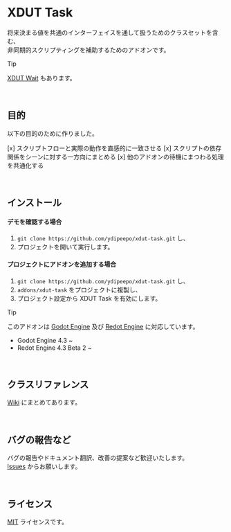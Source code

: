 <br />

# XDUT Task

将来決まる値を共通のインターフェイスを通して扱うためのクラスセットを含む、<br />
非同期的スクリプティングを補助するためのアドオンです。

> [!TIP]
> [XDUT Wait](https://github.com/ydipeepo/xdut-wait) もあります。

<br />

## 目的

以下の目的のために作りました。

[x] スクリプトフローと実際の動作を直感的に一致させる
[x] スクリプトの依存関係をシーンに対する一方向にまとめる
[x] 他のアドオンの待機にまつわる処理を共通化する

<br />

## インストール

#### デモを確認する場合

1. `git clone https://github.com/ydipeepo/xdut-task.git` し、
2. プロジェクトを開いて実行します。

#### プロジェクトにアドオンを追加する場合

1. `git clone https://github.com/ydipeepo/xdut-task.git` し、
2. `addons/xdut-task` をプロジェクトに複製し、
3. プロジェクト設定から XDUT Task を有効にします。

> [!TIP]
> このアドオンは [Godot Engine](https://github.com/godotengine/godot) 及び [Redot Engine](https://github.com/Redot-Engine/redot-engine) に対応しています。
>
> * Godot Engine 4.3 ~
> * Redot Engine 4.3 Beta 2 ~

<br />

## クラスリファレンス

[Wiki](https://github.com/ydipeepo/xdut-task/wiki) にまとめてあります。

<br />

## バグの報告など

バグの報告やドキュメント翻訳、改善の提案など歓迎いたします。<br />
[Issues](https://github.com/ydipeepo/xdut-task/issues) からお願いします。

<br />

## ライセンス

[MIT](https://github.com/ydipeepo/xdut-task/blob/main/README) ライセンスです。

<br />
